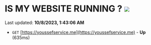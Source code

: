 # IS MY WEBSITE RUNNING ? [![](https://img.shields.io/static/v1?label=Sponsor&message=%E2%9D%A4&logo=GitHub&color=%23fe8e86)](https://github.com/sponsors/<username>)

Last updated: **10/8/2023, 1:43:06 AM**

- `GET` [https://youssefservice.me](https://youssefservice.me) - **Up** (635ms)

